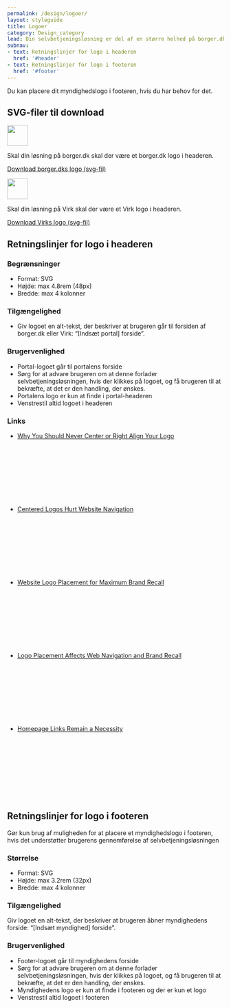 ```yaml
---
permalink: /design/logoer/
layout: styleguide
title: Logoer
category: Design_category
lead: Din selvbetjeningsløsning er del af en større helhed på borger.dk og Virk, dette kommunikeres bl.a. via portalens logo i headeren.
subnav:
- text: Retningslinjer for logo i headeren
  href: '#header'
- text: Retningslinjer for logo i footeren
  href: '#footer'
---
```


<p>Du kan placere dit myndighedslogo i footeren, hvis du har behov for det.</p>
<h2>SVG-filer til download</h2>
<img src="{{ site.baseurl }}/assets/svg/logo-borgerdk.svg" alt="" height="48px" />
<p>Skal din løsning på borger.dk skal der være et borger.dk logo i headeren.</p>
<p><a href="{{ site.baseurl }}/assets/svg/logo-borgerdk.svg" download>Download borger.dks logo (svg-fil)</a></p>
<img src="{{ site.baseurl }}/assets/svg/logo_virk.svg" alt="" height="48px" />
<p>Skal din løsning på Virk skal der være et Virk logo i headeren.</p>
<p><a href="{{ site.baseurl }}/assets/svg/logo_virk.svg" download>Download Virks logo (svg-fil)</a></p>
<h2 id="header">Retningslinjer for logo i headeren</h2>
<h3>Begrænsninger</h3>
<ul>
    <li>Format: SVG</li>
    <li>Højde: max 4.8rem (48px)</li>
    <li>Bredde: max 4 kolonner</li>
</ul>
<h3>Tilgængelighed</h3>
<ul>
    <li>Giv logoet en alt-tekst, der beskriver at brugeren går til forsiden af borger.dk eller Virk: “[Indsæt portal] forside”.</li>
</ul>
<h3>Brugervenlighed</h3>
<ul>
    <li>Portal-logoet går til portalens forside</li>
    <li>Sørg for at advare brugeren om at denne forlader selvbetjeningsløsningen, hvis der klikkes på logoet, og få brugeren til at bekræfte, at det er den handling, der ønskes.</li>
    <li>Portalens logo er kun at finde i portal-headeren</li>
    <li>Venstrestil altid logoet i headeren</li>
</ul>
<h3>Links</h3>
<ul class="nobullet-list">
    <li><a href="http://uxmovement.com/navigation/why-you-should-never-center-or-right-align-your-logo/?ref=webdesignernews.com" class="icon-link">Why You Should Never Center or Right Align Your Logo<svg class="icon-svg"><use xlink:href="#open-in-new"></use></svg></a></li>
    <li><a href="https://www.nngroup.com/articles/centered-logos/" class="icon-link">Centered Logos Hurt Website Navigation<svg class="icon-svg"><use xlink:href="#open-in-new"></use></svg></a></li>
    <li><a href="https://www.nngroup.com/articles/logo-placement-brand-recall/" class="icon-link">Website Logo Placement for Maximum Brand Recall<svg class="icon-svg"><use xlink:href="#open-in-new"></use></svg></a></li>
    <li><a href="https://www.nngroup.com/videos/logo-placement/" class="icon-link">Logo Placement Affects Web Navigation and Brand Recall<svg class="icon-svg"><use xlink:href="#open-in-new"></use></svg></a></li>
    <li><a href="https://www.nngroup.com/articles/homepage-links/" class="icon-link">Homepage Links Remain a Necessity<svg class="icon-svg"><use xlink:href="#open-in-new"></use></svg></a></li>
</ul>
<h2 id="footer">Retningslinjer for logo i footeren</h2>
<p>Gør kun brug af muligheden for at placere et myndighedslogo i footeren, hvis det understøtter brugerens gennemførelse af selvbetjeningsløsningen</p>
<h3>Størrelse</h3>
<ul>
    <li>Format: SVG</li>
    <li>Højde: max 3.2rem (32px)</li>
    <li>Bredde: max 4 kolonner</li>
</ul>
<h3>Tilgængelighed</h3>
<p>Giv logoet en alt-tekst, der beskriver at brugeren åbner myndighedens forside: “[Indsæt myndighed] forside”.</p>
<h3>Brugervenlighed</h3>
<ul>
    <li>Footer-logoet går til myndighedens forside</li>
    <li>Sørg for at advare brugeren om at denne forlader selvbetjeningsløsningen, hvis der klikkes på logoet, og få brugeren til at bekræfte, at det er den handling, der ønskes.</li>
    <li>Myndighedens logo er kun at finde i footeren og der er kun et logo</li>
    <li>Venstrestil altid logoet i footeren</li>
</ul>